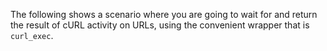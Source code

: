 The following shows a scenario where you are going to wait for and return the result of cURL activity on URLs, using the convenient wrapper that is `curl_exec`.
